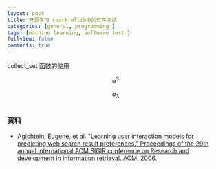 ```yaml
---
layout: post
title: 开源学习 spark-mllib中的软件测试
categories: [general, programming ]
tags: [machine learning, software test ]
fullview: false
comments: true
---
```



collect_set 函数的使用


$$a^3$$



$$a_3$$

```
```


### 资料

- [ Agichtein, Eugene, et al. "Learning user interaction models for predicting web search result preferences." Proceedings of the 29th annual international ACM SIGIR conference on Research and development in information retrieval. ACM, 2006. ](http://dl.acm.org/citation.cfm?id=1341545)
